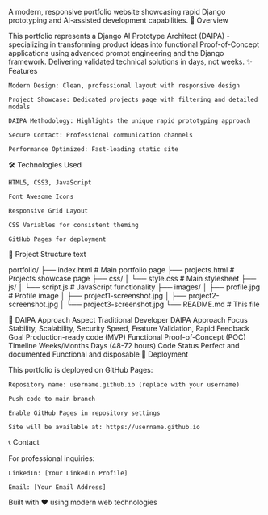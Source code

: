 A modern, responsive portfolio website showcasing rapid Django prototyping and AI-assisted development capabilities.
🚀 Overview

This portfolio represents a Django AI Prototype Architect (DAIPA) - specializing in transforming product ideas into functional Proof-of-Concept applications using advanced prompt engineering and the Django framework. Delivering validated technical solutions in days, not weeks.
✨ Features

    Modern Design: Clean, professional layout with responsive design

    Project Showcase: Dedicated projects page with filtering and detailed modals

    DAIPA Methodology: Highlights the unique rapid prototyping approach

    Secure Contact: Professional communication channels

    Performance Optimized: Fast-loading static site

🛠️ Technologies Used

    HTML5, CSS3, JavaScript

    Font Awesome Icons

    Responsive Grid Layout

    CSS Variables for consistent theming

    GitHub Pages for deployment

📁 Project Structure
text

portfolio/
├── index.html              # Main portfolio page
├── projects.html           # Projects showcase page
├── css/
│   └── style.css          # Main stylesheet
├── js/
│   └── script.js          # JavaScript functionality
├── images/
│   ├── profile.jpg        # Profile image
│   ├── project1-screenshot.jpg
│   ├── project2-screenshot.jpg
│   └── project3-screenshot.jpg
└── README.md              # This file

🎯 DAIPA Approach
Aspect	Traditional Developer	DAIPA Approach
Focus	Stability, Scalability, Security	Speed, Feature Validation, Rapid Feedback
Goal	Production-ready code (MVP)	Functional Proof-of-Concept (POC)
Timeline	Weeks/Months	Days (48-72 hours)
Code Status	Perfect and documented	Functional and disposable
🚀 Deployment

This portfolio is deployed on GitHub Pages:

    Repository name: username.github.io (replace with your username)

    Push code to main branch

    Enable GitHub Pages in repository settings

    Site will be available at: https://username.github.io

📞 Contact

For professional inquiries:

    LinkedIn: [Your LinkedIn Profile]

    Email: [Your Email Address]

Built with ❤️ using modern web technologies
